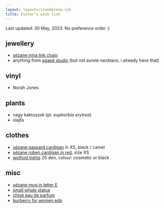 ```yaml
---
layout: layouts/standalone.njk
title: Eszter’s wish list
---
```


Last updated: 30 May, 2023. No preference order :)

## jewellery

- [sézane irma link chain](https://www.sezane.com/eu/product/irma-link-chain/gold#size-tu)
- anything from [agapé studio](https://agape-studio.com) (but not aurele necklace, i already have that)

## vinyl

- Norah Jones

## plants

- nagy kaktuszok (pl. _euphorbia erytrea_)
- olajfa

## clothes

- [sézane gaspard cardigan](https://www.sezane.com/eu/product/gaspard-cardigan/black#size-XS) in XS, black / camel
- [sézane ruben cardigan in red](https://www.sezane.com/eu/product/ruben-cardigan/cherry-red#size-xs), size XS
- [wolford tights](https://partner-budapest.wolfordshop.hu/en/6-hosiery) 20 den, colour: cosmetic or black

## misc
- [sézane mug in letter E](https://www.sezane.com/eu/product/sezane-maison-appolline-mug/letter-e#size-tu)
- [small whale statue](https://prezentbudapest.hu/products/balna-szobor)
- [chloé eau de parfum](https://www.notino.hu/chloe/chloe-eau-de-parfum-nknek/)
- [burberry for women edp](https://hu.burberry.com/burberry-for-women-eau-de-parfum-100ml-p34547001)
